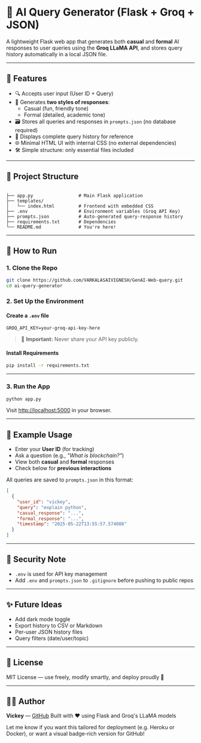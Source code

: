 
# 🧠 AI Query Generator (Flask + Groq + JSON)

A lightweight Flask web app that generates both **casual** and **formal** AI responses to user queries using the **Groq LLaMA API**, and stores query history automatically in a local JSON file.

---

## 🚀 Features

- 🔍 Accepts user input (User ID + Query)
- 🤖 Generates **two styles of responses**:
  - Casual (fun, friendly tone)
  - Formal (detailed, academic tone)
- 🗃️ Stores all queries and responses in `prompts.json` (no database required)
- 📜 Displays complete query history for reference
- 🌐 Minimal HTML UI with internal CSS (no external dependencies)
- 🛠️ Simple structure: only essential files included

---

## 📁 Project Structure

```

├── app.py                 # Main Flask application
├── templates/
│   └── index.html         # Frontend with embedded CSS
├── .env                   # Environment variables (Groq API Key)
├── prompts.json           # Auto-generated query-response history
├── requirements.txt       # Dependencies
└── README.md              # You're here!

````

---

## 🧪 How to Run

### 1. Clone the Repo

```bash
git clone https://github.com/VARKALASAIVIGNESH/GenAI-Web-query.git
cd ai-query-generator
````

### 2. Set Up the Environment

#### Create a `.env` file

```env
GROQ_API_KEY=your-groq-api-key-here
```

> 🛑 **Important:** Never share your API key publicly.

#### Install Requirements

```bash
pip install -r requirements.txt
```

---

### 3. Run the App

```bash
python app.py
```

Visit [http://localhost:5000](http://localhost:5000) in your browser.

---

## 🧠 Example Usage

* Enter your **User ID** (for tracking)
* Ask a question (e.g., *"What is blockchain?"*)
* View both **casual** and **formal** responses
* Check below for **previous interactions**

All queries are saved to `prompts.json` in this format:

```json
[
  {
    "user_id": "vickey",
    "query": "explain python",
    "casual_response": "...",
    "formal_response": "...",
    "timestamp": "2025-05-22T13:55:57.574008"
  }
]
```

---

## 🔐 Security Note

* `.env` is used for API key management
* Add `.env` and `prompts.json` to `.gitignore` before pushing to public repos

---

## ✨ Future Ideas

* Add dark mode toggle
* Export history to CSV or Markdown
* Per-user JSON history files
* Query filters (date/user/topic)

---

## 📜 License

MIT License — use freely, modify smartly, and deploy proudly 🚀

---

## 🙋‍♂️ Author

**Vickey** — [GitHub](https://github.com/VARKALASAIVIGNESH)
Built with ❤️ using Flask and Groq's LLaMA models


Let me know if you want this tailored for deployment (e.g. Heroku or Docker), or want a visual badge-rich version for GitHub!


